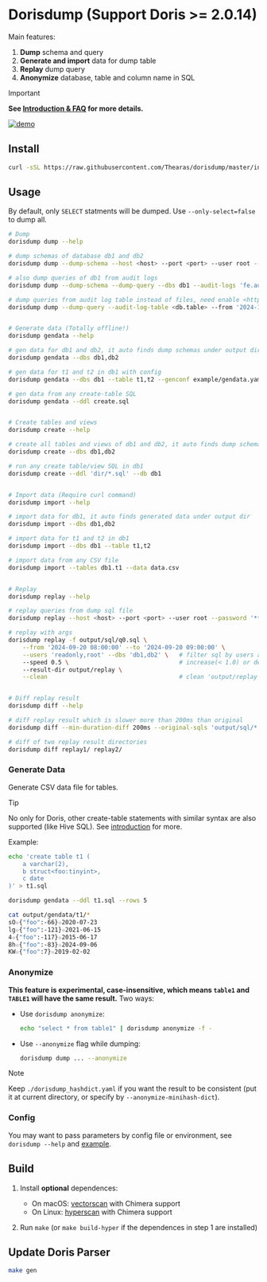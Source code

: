 # Dorisdump (Support Doris >= 2.0.14)

Main features:

1. **Dump** schema and query
2. **Generate and import** data for dump table
3. **Replay** dump query
4. **Anonymize** database, table and column name in SQL

> [!IMPORTANT]
> **See [Introduction & FAQ](./introduction-zh.md) for more details.**

[![demo](https://asciinema.org/a/706093.svg)](https://asciinema.org/a/706093)

## Install

```sh
curl -sSL https://raw.githubusercontent.com/Thearas/dorisdump/master/install.sh | bash
```

## Usage

By default, only `SELECT` statments will be dumped. Use `--only-select=false` to dump all.

```sh
# Dump
dorisdump dump --help

# dump schemas of database db1 and db2
dorisdump dump --dump-schema --host <host> --port <port> --user root --password '******' --dbs db1,db2

# also dump queries of db1 from audit logs
dorisdump dump --dump-schema --dump-query --dbs db1 --audit-logs 'fe.audit.log,fe.audit.log.20240802-1'

# dump queries from audit log table instead of files, need enable <https://doris.apache.org/docs/admin-manual/audit-plugin>
dorisdump dump --dump-query --audit-log-table <db.table> --from '2024-11-14 18:45:25' --to '2024-11-14 18:45:26'


# Generate data (Totally offline!)
dorisdump gendata --help

# gen data for db1 and db2, it auto finds dump schemas under output dir
dorisdump gendata --dbs db1,db2

# gen data for t1 and t2 in db1 with config
dorisdump gendata --dbs db1 --table t1,t2 --genconf example/gendata.yaml

# gen data from any create-table SQL
dorisdump gendata --ddl create.sql


# Create tables and views
dorisdump create --help

# create all tables and views of db1 and db2, it auto finds dump schemas under output dir
dorisdump create --dbs db1,db2

# run any create table/view SQL in db1
dorisdump create --ddl 'dir/*.sql' --db db1


# Import data (Require curl command)
dorisdump import --help

# import data for db1, it auto finds generated data under output dir
dorisdump import --dbs db1,db2

# import data for t1 and t2 in db1
dorisdump import --dbs db1 --table t1,t2

# import data from any CSV file
dorisdump import --tables db1.t1 --data data.csv


# Replay
dorisdump replay --help

# replay queries from dump sql file
dorisdump replay --host <host> --port <port> --user root --password '******' -f output/sql/q0.sql

# replay with args
dorisdump replay -f output/sql/q0.sql \
    --from '2024-09-20 08:00:00' --to '2024-09-20 09:00:00' \
    --users 'readonly,root' --dbs 'db1,db2' \   # filter sql by users and databases
    --speed 0.5 \                               # increase(< 1.0) or decrease(> 1.0) the time between two serial sqls proportionally, default 1
    --result-dir output/replay \
    --clean                                     # clean 'output/replay' dir before replay


# Diff replay result
dorisdump diff --help

# diff replay result which is slower more than 200ms than original
dorisdump diff --min-duration-diff 200ms --original-sqls 'output/sql/*.sql' output/replay

# diff of two replay result directories
dorisdump diff replay1/ replay2/
```

### Generate Data

Generate CSV data file for tables.

> [!Tip]
> No only for Doris, other create-table statements with similar syntax are also supported (like Hive SQL). See [introduction](./introduction-zh.md#生成和导入数据) for more.

Example:

```sh
echo 'create table t1 (
    a varchar(2),
    b struct<foo:tinyint>,
    c date
)' > t1.sql

dorisdump gendata --ddl t1.sql --rows 5

cat output/gendata/t1/*
sO☆{"foo":-66}☆2020-07-23
lg☆{"foo":-121}☆2021-06-15
4☆{"foo":-117}☆2015-06-17
8h☆{"foo":-83}☆2024-09-06
KW☆{"foo":7}☆2019-02-02
```

### Anonymize

**This feature is experimental, case-insensitive, which means `table1` and `TABLE1` will have the same result.** Two ways:

- Use `dorisdump anonymize`:

    ```bash
    echo "select * from table1" | dorisdump anonymize -f -
    ```

- Use `--anonymize` flag while dumping:

    ```bash
    dorisdump dump ... --anonymize
    ```

> [!NOTE]
> Keep `./dorisdump_hashdict.yaml` if you want the result to be consistent (put it at current directory, or specify by `--anonymize-minihash-dict`).

### Config

You may want to pass parameters by config file or environment, see `dorisdump --help` and [example](./example/example.dorisdump.yaml).

## Build

1. Install **optional** dependences:

    - On macOS: [vectorscan](https://github.com/VectorCamp/vectorscan) with Chimera support
    - On Linux: [hyperscan](https://intel.github.io/hyperscan) with Chimera support

2. Run `make` (or `make build-hyper` if the dependences in step 1 are installed)

## Update Doris Parser

```sh
make gen
```
